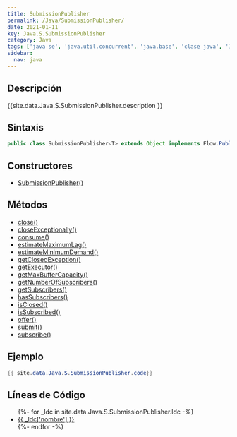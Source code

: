 ```yaml
---
title: SubmissionPublisher
permalink: /Java/SubmissionPublisher/
date: 2021-01-11
key: Java.S.SubmissionPublisher
category: Java
tags: ['java se', 'java.util.concurrent', 'java.base', 'clase java', 'Java 9']
sidebar: 
  nav: java
---
```


## Descripción
{{site.data.Java.S.SubmissionPublisher.description }}

## Sintaxis
~~~java
public class SubmissionPublisher<T> extends Object implements Flow.Publisher<T>, AutoCloseable
~~~

## Constructores
* [SubmissionPublisher()](/Java/SubmissionPublisher/SubmissionPublisher/)

## Métodos
* [close()](/Java/SubmissionPublisher/close)
* [closeExceptionally()](/Java/SubmissionPublisher/closeExceptionally)
* [consume()](/Java/SubmissionPublisher/consume)
* [estimateMaximumLag()](/Java/SubmissionPublisher/estimateMaximumLag)
* [estimateMinimumDemand()](/Java/SubmissionPublisher/estimateMinimumDemand)
* [getClosedException()](/Java/SubmissionPublisher/getClosedException)
* [getExecutor()](/Java/SubmissionPublisher/getExecutor)
* [getMaxBufferCapacity()](/Java/SubmissionPublisher/getMaxBufferCapacity)
* [getNumberOfSubscribers()](/Java/SubmissionPublisher/getNumberOfSubscribers)
* [getSubscribers()](/Java/SubmissionPublisher/getSubscribers)
* [hasSubscribers()](/Java/SubmissionPublisher/hasSubscribers)
* [isClosed()](/Java/SubmissionPublisher/isClosed)
* [isSubscribed()](/Java/SubmissionPublisher/isSubscribed)
* [offer()](/Java/SubmissionPublisher/offer)
* [submit()](/Java/SubmissionPublisher/submit)
* [subscribe()](/Java/SubmissionPublisher/subscribe)

## Ejemplo
~~~java
{{ site.data.Java.S.SubmissionPublisher.code}}
~~~

## Líneas de Código
<ul>
{%- for _ldc in site.data.Java.S.SubmissionPublisher.ldc -%}
   <li>
       <a href="{{_ldc['url'] }}">{{ _ldc['nombre'] }}</a>
   </li>
{%- endfor -%}
</ul>

